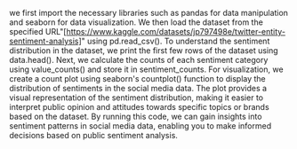 we first import the necessary libraries such as pandas for data manipulation and seaborn for data visualization. We then load the dataset from the specified URL"[https://www.kaggle.com/datasets/jp797498e/twitter-entity-sentiment-analysis]" using pd.read_csv().
To understand the sentiment distribution in the dataset, we print the first few rows of the dataset using data.head(). Next, we calculate the counts of each sentiment category using value_counts() and store it in sentiment_counts.
For visualization, we create a count plot using seaborn's countplot() function to display the distribution of sentiments in the social media data. 
The plot provides a visual representation of the sentiment distribution, making it easier to interpret public opinion and attitudes towards specific topics or brands based on the dataset.
By running this code, we can gain insights into sentiment patterns in social media data, enabling you to make informed decisions based on public sentiment analysis.
